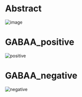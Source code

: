 # Abstract
![image](https://github.com/PeiqinShi/Sleep-model/assets/99592001/123ed3d5-d823-4040-8aff-ba8f56fc6830)

# GABAA_positive
![positive](https://github.com/PeiqinShi/GABAA_agonist/assets/99592001/0b8b3183-47d0-4f59-8a93-25f7f14b1919)
# GABAA_negative
![negative](https://github.com/PeiqinShi/GABAA_agonist/assets/99592001/2121b35f-838a-46b6-b552-4ac9c9b92a52)



